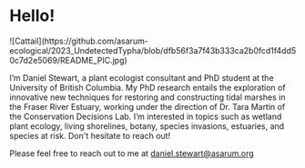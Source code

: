 <h1>Hello!</h1>
![Cattail](https://github.com/asarum-ecological/2023_UndetectedTypha/blob/dfb56f3a7f43b333ca2b0fcd1f4dd50c7d2e5069/README_PIC.jpg)

I’m Daniel Stewart, a plant ecologist consultant and PhD student at the University of British Columbia. My PhD research entails the exploration of innovative new techniques for restoring and constructing tidal marshes in the Fraser River Estuary, working under the direction of Dr. Tara Martin of the Conservation Decisions Lab. I’m interested in topics such as wetland plant ecology, living shorelines, botany, species invasions, estuaries, and species at risk. Don't hesitate to reach out! 

Please feel free to reach out to me at daniel.stewart@asarum.org
